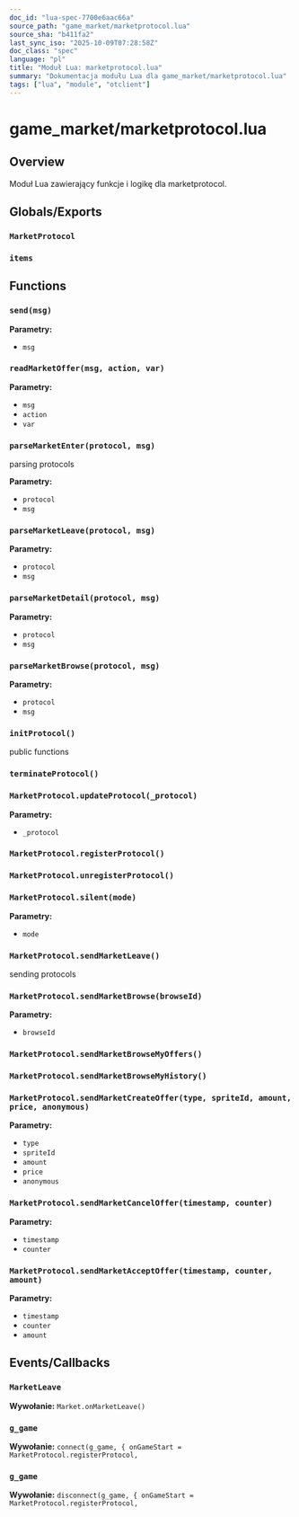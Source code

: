 ```yaml
---
doc_id: "lua-spec-7700e6aac66a"
source_path: "game_market/marketprotocol.lua"
source_sha: "b411fa2"
last_sync_iso: "2025-10-09T07:28:58Z"
doc_class: "spec"
language: "pl"
title: "Moduł Lua: marketprotocol.lua"
summary: "Dokumentacja modułu Lua dla game_market/marketprotocol.lua"
tags: ["lua", "module", "otclient"]
---
```


# game_market/marketprotocol.lua

## Overview

Moduł Lua zawierający funkcje i logikę dla marketprotocol.

## Globals/Exports

### `MarketProtocol`

### `items`

## Functions

### `send(msg)`

**Parametry:**

- `msg`

### `readMarketOffer(msg, action, var)`

**Parametry:**

- `msg`
- `action`
- `var`

### `parseMarketEnter(protocol, msg)`

parsing protocols

**Parametry:**

- `protocol`
- `msg`

### `parseMarketLeave(protocol, msg)`

**Parametry:**

- `protocol`
- `msg`

### `parseMarketDetail(protocol, msg)`

**Parametry:**

- `protocol`
- `msg`

### `parseMarketBrowse(protocol, msg)`

**Parametry:**

- `protocol`
- `msg`

### `initProtocol()`

public functions

### `terminateProtocol()`

### `MarketProtocol.updateProtocol(_protocol)`

**Parametry:**

- `_protocol`

### `MarketProtocol.registerProtocol()`

### `MarketProtocol.unregisterProtocol()`

### `MarketProtocol.silent(mode)`

**Parametry:**

- `mode`

### `MarketProtocol.sendMarketLeave()`

sending protocols

### `MarketProtocol.sendMarketBrowse(browseId)`

**Parametry:**

- `browseId`

### `MarketProtocol.sendMarketBrowseMyOffers()`

### `MarketProtocol.sendMarketBrowseMyHistory()`

### `MarketProtocol.sendMarketCreateOffer(type, spriteId, amount, price, anonymous)`

**Parametry:**

- `type`
- `spriteId`
- `amount`
- `price`
- `anonymous`

### `MarketProtocol.sendMarketCancelOffer(timestamp, counter)`

**Parametry:**

- `timestamp`
- `counter`

### `MarketProtocol.sendMarketAcceptOffer(timestamp, counter, amount)`

**Parametry:**

- `timestamp`
- `counter`
- `amount`

## Events/Callbacks

### `MarketLeave`

**Wywołanie:** `Market.onMarketLeave()`

### `g_game`

**Wywołanie:** `connect(g_game, { onGameStart = MarketProtocol.registerProtocol,`

### `g_game`

**Wywołanie:** `disconnect(g_game, { onGameStart = MarketProtocol.registerProtocol,`
